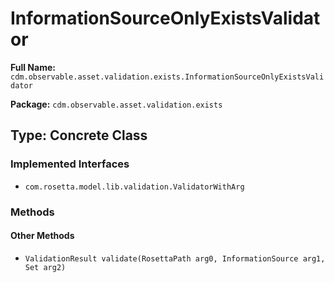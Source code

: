 # InformationSourceOnlyExistsValidator

**Full Name:** `cdm.observable.asset.validation.exists.InformationSourceOnlyExistsValidator`

**Package:** `cdm.observable.asset.validation.exists`

## Type: Concrete Class

### Implemented Interfaces

- `com.rosetta.model.lib.validation.ValidatorWithArg`

### Methods

#### Other Methods

- `ValidationResult validate(RosettaPath arg0, InformationSource arg1, Set arg2)`

